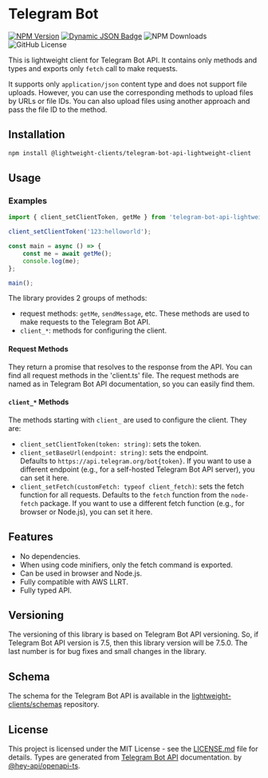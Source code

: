 # Telegram Bot

[![NPM Version](https://img.shields.io/npm/v/telegram-bot-api-lightweight-client)](https://www.npmjs.com/package/telegram-bot-api-lightweight-client)
[![Dynamic JSON Badge](https://img.shields.io/badge/dynamic/json?url=https%3A%2F%2Fapi.github.com%2Frepos%2Flightweight-clients%2Ftelegram-bot-api-lightweight-client%2Factions%2Fworkflows%2Fcreate-new-version-when-it-is-released.yml%2Fruns%3Fstatus%3Dcompleted%26per_page%3D1&query=%24.workflow_runs%5B0%5D.run_started_at&style=flat&label=Last%20API%20version%20check)](https://github.com/lightweight-clients/telegram-bot-api-lightweight-client/actions/workflows/create-new-version-when-it-is-released.yml)
![NPM Downloads](https://img.shields.io/npm/dm/telegram-bot-api-lightweight-client)
![GitHub License](https://img.shields.io/github/license/lightweight-clients/telegram-bot-api-lightweight-client)

This is lightweight client for Telegram Bot API. It contains only methods and types
and exports only `fetch` call to make requests.

It supports only `application/json` content type and does not support file uploads.
However, you can use the corresponding methods to upload files by URLs or file IDs.
You can also upload files using another approach and pass the file ID to the method.

## Installation

```bash
npm install @lightweight-clients/telegram-bot-api-lightweight-client
```

## Usage

### Examples

```typescript
import { client_setClientToken, getMe } from 'telegram-bot-api-lightweight-client';

client_setClientToken('123:helloworld');

const main = async () => {
    const me = await getMe();
    console.log(me);
};

main();
```

The library provides 2 groups of methods:

- request methods: `getMe`, `sendMessage`, etc. These methods are used to make requests to the Telegram Bot API.
- `client_*`: methods for configuring the client.

#### Request Methods

They return a promise that resolves to the response from the API.
You can find all request methods in the 'client.ts' file.
The request methods are named as in Telegram Bot API documentation, so you can easily find them.

#### `client_*` Methods

The methods starting with `client_` are used to configure the client. They are:

- `client_setClientToken(token: string)`: sets the token.
- `client_setBaseUrl(endpoint: string)`: sets the endpoint.  
  Defaults to `https://api.telegram.org/bot{token}`.
  If you want to use a different endpoint (e.g., for a self-hosted Telegram Bot API server), you can set it here.
- `client_setFetch(customFetch: typeof client_fetch)`: sets the fetch function for all requests.
  Defaults to the `fetch` function from the `node-fetch` package.
  If you want to use a different fetch function (e.g., for browser or Node.js), you can set it here.

## Features

- No dependencies.
- When using code minifiers, only the fetch command is exported.
- Can be used in browser and Node.js.
- Fully compatible with AWS LLRT.
- Fully typed API.

## Versioning

The versioning of this library is based on Telegram Bot API versioning. So, if Telegram Bot API
version is 7.5, then this library version will be 7.5.0. The last number is for bug fixes and
small changes in the library.

## Schema

The schema for the Telegram Bot API is available in the
[lightweight-clients/schemas](https://github.com/lightweight-clients/schemas) repository.

## License

This project is licensed under the MIT License - see the [LICENSE.md](LICENSE.md) file for details.
Types are generated from [Telegram Bot API](https://core.telegram.org/bots/api) documentation.
by [@hey-api/openapi-ts](https://github.com/hey-api/openapi-ts).
